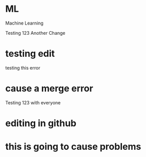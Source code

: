 # ML
Machine Learning


Testing 123
Another Change


# testing edit


testing this error

# cause a merge error


Testing 123 with everyone
# editing in github

# this is going to cause problems